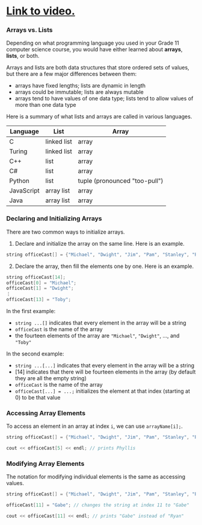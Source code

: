 # [Link to video.](https://www.youtube.com/watch?v=AIWk-m42reY&list=PLVD25niNi0BliJx0Rnr1DB6HdsL5oy5kJ)

### Arrays vs. Lists

Depending on what programming language you used in your Grade 11 computer science course, you would have either learned about **arrays**, **lists**, or both.

Arrays and lists are both data structures that store ordered sets of values, but there are a few major differences between them:

* arrays have fixed lengths; lists are dynamic in length
* arrays could be immutable; lists are always mutable
* arrays tend to have values of one data type; lists tend to allow values of more than one data type

Here is a summary of what lists and arrays are called in various languages.

| Language   | List        | Array                         |
| ---------- | ----------- | ----------------------------- |
| C          | linked list | array                         |
| Turing     | linked list | array                         |
| C++        | list        | array                         |
| C#         | list        | array                         |
| Python     | list        | tuple (pronounced "too-pull") |
| JavaScript | array list  | array                         |
| Java       | array list  | array                         |

### Declaring and Initializing Arrays

There are two common ways to initialize arrays.

1. Declare and initialize the array on the same line.
   Here is an example.

```java
string officeCast[] = {"Michael", "Dwight", "Jim", "Pam", "Stanley", "Phyllis", "Meredith", "Creed", "Kevin", "Oscar", "Angela", "Ryan", "Kelly", "Toby"};
```

2. Declare the array, then fill the elements one by one.
   Here is an example.

```java
string officeCast[14];
officeCast[0] = "Michael";
officeCast[1] = "Dwight";
⋮
officeCast[13] = "Toby";
```

In the first example:

* `string ...[]` indicates that every element in the array will be a string
* `officeCast` is the name of the array
* the fourteen elements of the array are `"Michael"`, `"Dwight"`, ..., and `"Toby"`

In the second example:

* `string ...[...]` indicates that every element in the array will be a string
* [14] indicates that there will be fourteen elements in the array (by default they are all the empty string)
* `officeCast` is the name of the array
* `officeCast[...] = ...;` initializes the element at that index (starting at 0) to be that value

### Accessing Array Elements

To access an element in an array at index `i`, we can use `arrayName[i];`.

```cpp
string officeCast[] = {"Michael", "Dwight", "Jim", "Pam", "Stanley", "Phyllis", "Meredith", "Creed", "Kevin", "Oscar", "Angela", "Ryan", "Kelly", "Toby"};

cout << officeCast[5] << endl; // prints Phyllis
```

### Modifying Array Elements

The notation for modifying individual elements is the same as accessing values.

```cpp
string officeCast[] = {"Michael", "Dwight", "Jim", "Pam", "Stanley", "Phyllis", "Meredith", "Creed", "Kevin", "Oscar", "Angela", "Ryan", "Kelly", "Toby"};

officeCast[11] = "Gabe"; // changes the string at index 11 to "Gabe"

cout << officeCast[11] << endl; // prints "Gabe" instead of "Ryan"
```

